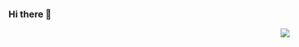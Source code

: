 ### Hi there 👋
<img align="right" src="https://github-readme-stats.vercel.app/api?username=kianoushmahboob&show_icons=true&icon_color=CE1D2D&text_color=718096&bg_color=00000000&hide_title=true&hide_border=true" />

<!--
**kianoushmahboob/kianoushmahboob** is a ✨ _special_ ✨ repository because its `README.md` (this file) appears on your GitHub profile.

Here are some ideas to get you started:

- 🔭 I’m currently working on ...
- 🌱 I’m currently learning ...
- 👯 I’m looking to collaborate on ...
- 🤔 I’m looking for help with ...
- 💬 Ask me about ...
- 📫 How to reach me: ...
- 😄 Pronouns: ...
- ⚡ Fun fact: ...
-->
